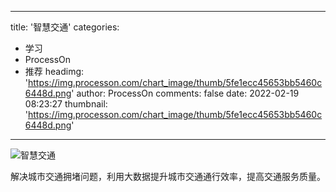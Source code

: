 
---
title: '智慧交通'
categories: 
 - 学习
 - ProcessOn
 - 推荐
headimg: 'https://img.processon.com/chart_image/thumb/5fe1ecc45653bb5460c6448d.png'
author: ProcessOn
comments: false
date: 2022-02-19 08:23:27
thumbnail: 'https://img.processon.com/chart_image/thumb/5fe1ecc45653bb5460c6448d.png'
---

<div>   
<img class="thumb" alt="智慧交通" src="https://img.processon.com/chart_image/thumb/5fe1ecc45653bb5460c6448d.png" referrerpolicy="no-referrer">
<p>解决城市交通拥堵问题，利用大数据提升城市交通通行效率，提高交通服务质量。</p>  
</div>
            